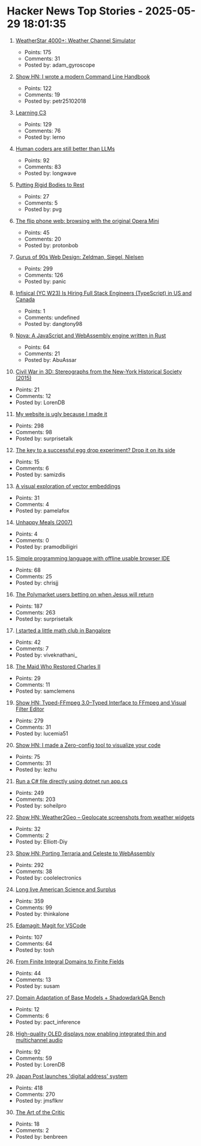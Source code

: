 # Hacker News Top Stories - 2025-05-29 18:01:35

1. [WeatherStar 4000+: Weather Channel Simulator](https://weatherstar.netbymatt.com/)
   - Points: 175
   - Comments: 31
   - Posted by: adam_gyroscope

2. [Show HN: I wrote a modern Command Line Handbook](https://commandline.stribny.name/)
   - Points: 122
   - Comments: 19
   - Posted by: petr25102018

3. [Learning C3](https://alloc.dev/2025/05/29/learning_c3)
   - Points: 129
   - Comments: 76
   - Posted by: lerno

4. [Human coders are still better than LLMs](https://antirez.com/news/153)
   - Points: 92
   - Comments: 83
   - Posted by: longwave

5. [Putting Rigid Bodies to Rest](https://twitter.com/keenanisalive/status/1925225500659658999)
   - Points: 27
   - Comments: 5
   - Posted by: pvg

6. [The flip phone web: browsing with the original Opera Mini](https://www.spacebar.news/the-flip-phone-web-browsing-with-the-original-opera-mini/)
   - Points: 45
   - Comments: 20
   - Posted by: protonbob

7. [Gurus of 90s Web Design: Zeldman, Siegel, Nielsen](https://cybercultural.com/p/web-design-1997/)
   - Points: 299
   - Comments: 126
   - Posted by: panic

8. [Infisical (YC W23) Is Hiring Full Stack Engineers (TypeScript) in US and Canada](https://www.ycombinator.com/companies/infisical/jobs/vGwCQVk-full-stack-engineer-us-canada)
   - Points: 1
   - Comments: undefined
   - Posted by: dangtony98

9. [Nova: A JavaScript and WebAssembly engine written in Rust](https://trynova.dev/)
   - Points: 64
   - Comments: 21
   - Posted by: AbuAssar

10. [Civil War in 3D: Stereographs from the New-York Historical Society (2015)](https://www.nyhistory.org/blogs/civil-war-in-3d-stereographs-from-the-new-york-historical-society)
   - Points: 21
   - Comments: 12
   - Posted by: LorenDB

11. [My website is ugly because I made it](https://goodinternetmagazine.com/my-website-is-ugly-because-i-made-it/)
   - Points: 298
   - Comments: 98
   - Posted by: surprisetalk

12. [The key to a successful egg drop experiment? Drop it on its side](https://arstechnica.com/science/2025/05/the-key-to-a-successful-egg-drop-experiment-drop-it-on-its-side/)
   - Points: 15
   - Comments: 6
   - Posted by: samizdis

13. [A visual exploration of vector embeddings](http://blog.pamelafox.org/2025/05/a-visual-exploration-of-vector.html)
   - Points: 31
   - Comments: 4
   - Posted by: pamelafox

14. [Unhappy Meals (2007)](https://michaelpollan.com/articles-archive/unhappy-meals/)
   - Points: 4
   - Comments: 0
   - Posted by: pramodbiligiri

15. [Simple programming language with offline usable browser IDE](https://tiki.li/apps/tut_learn.html?v=2505e)
   - Points: 68
   - Comments: 25
   - Posted by: chrisjj

16. [The Polymarket users betting on when Jesus will return](https://ericneyman.wordpress.com/2025/03/24/will-jesus-christ-return-in-an-election-year/)
   - Points: 187
   - Comments: 263
   - Posted by: surprisetalk

17. [I started a little math club in Bangalore](https://teachyourselfmath.app/club)
   - Points: 42
   - Comments: 7
   - Posted by: viveknathani_

18. [The Maid Who Restored Charles II](https://www.historytoday.com/archive/feature/maid-who-restored-charles-ii)
   - Points: 29
   - Comments: 11
   - Posted by: samclemens

19. [Show HN: Typed-FFmpeg 3.0–Typed Interface to FFmpeg and Visual Filter Editor](https://github.com/livingbio/typed-ffmpeg)
   - Points: 279
   - Comments: 31
   - Posted by: lucemia51

20. [Show HN: I made a Zero-config tool to visualize your code](https://staying.fun/en)
   - Points: 75
   - Comments: 31
   - Posted by: lezhu

21. [Run a C# file directly using dotnet run app.cs](https://devblogs.microsoft.com/dotnet/announcing-dotnet-run-app/)
   - Points: 249
   - Comments: 203
   - Posted by: soheilpro

22. [Show HN: Weather2Geo – Geolocate screenshots from weather widgets](https://github.com/elliott-diy/Weather2Geo)
   - Points: 32
   - Comments: 2
   - Posted by: Elliott-Diy

23. [Show HN: Porting Terraria and Celeste to WebAssembly](https://velzie.rip/blog/celeste-wasm)
   - Points: 292
   - Comments: 38
   - Posted by: coolelectronics

24. [Long live American Science and Surplus](https://milwaukeerecord.com/city-life/long-live-american-science-surplus-which-needs-your-help/)
   - Points: 359
   - Comments: 99
   - Posted by: thinkalone

25. [Edamagit: Magit for VSCode](https://github.com/kahole/edamagit)
   - Points: 107
   - Comments: 64
   - Posted by: tosh

26. [From Finite Integral Domains to Finite Fields](https://susam.net/from-finite-integral-domains-to-finite-fields.html)
   - Points: 44
   - Comments: 13
   - Posted by: susam

27. [Domain Adaptation of Base Models + ShadowdarkQA Bench](https://gygaxtest.com/posts/continued_pretraining_for-rules/)
   - Points: 12
   - Comments: 6
   - Posted by: pact_inference

28. [High-quality OLED displays now enabling integrated thin and multichannel audio](https://www.sciencedaily.com/releases/2025/05/250521125055.htm)
   - Points: 92
   - Comments: 59
   - Posted by: LorenDB

29. [Japan Post launches 'digital address' system](https://www.japantimes.co.jp/business/2025/05/27/companies/japan-post-digital-address/)
   - Points: 418
   - Comments: 270
   - Posted by: jmsflknr

30. [The Art of the Critic](https://www.metropolitanreview.org/p/the-art-of-the-critic)
   - Points: 18
   - Comments: 2
   - Posted by: benbreen

